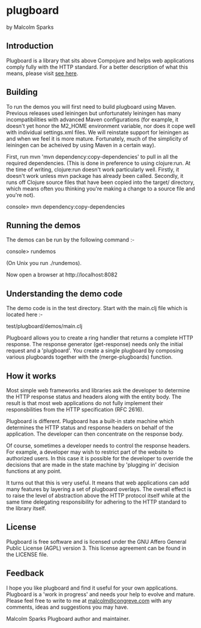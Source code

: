 # plugboard
by Malcolm Sparks

## Introduction

Plugboard is a library that sits above Compojure and helps web applications comply fully with the HTTP standard. For a better
description of what this means, please visit [see here](http://webmachine.basho.com/diagram.html).

## Building

To run the demos you will first need to build plugboard using
Maven. Previous releases used leiningen but unfortunately leiningen
has many incompatibilities with advanced Maven configurations (for
example, it doesn't yet honor the M2_HOME environment variable, nor
does it cope well with individual settings.xml files. We will
reinstate support for leiningen as and when we feel it is more
mature. Fortunately, much of the simplicity of leiningen can be
acheived by using Maven in a certain way).

First, run mvn 'mvn dependency:copy-dependencies' to pull in all the required dependencies. (This is done in preference to using clojure:run. At the time of writing, clojure:run doesn't work particularly well. Firstly, it doesn't work unless mvn package has already been called. Secondly, it runs off Clojure source files that have been copied into the target/ directory, which means often you thinking you're making a change to a source file and you're not).

console> mvn dependency:copy-dependencies

## Running the demos

The demos can be run by the following command :-

console> rundemos

(On Unix you run ./rundemos).

Now open a browser at http://localhost:8082

## Understanding the demo code

The demo code is in the test directory. Start with the main.clj file which is located here :-

test/plugboard/demos/main.clj

Plugboard allows you to create a ring handler that returns a complete HTTP response. The response generator (get-response) needs
only the initial request and a 'plugboard'. You create a single plugboard by composing various plugboards together with the
(merge-plugboards) function.

## How it works

Most simple web frameworks and libraries ask the developer to determine the HTTP response status and headers along with the entity
body. The result is that most web applications do not fully implement their responsbilities from the HTTP specification (RFC 2616).

Plugboard is different. Plugboard has a built-in state machine which determines the HTTP status and response headers on behalf of
the application. The developer can then concentrate on the response body.

Of course, sometimes a developer needs to control the response headers. For example, a developer may wish to restrict part of the
website to authorized users. In this case it is possible for the developer to override the decisions that are made in the state
machine by 'plugging in' decision functions at any point.

It turns out that this is very useful. It means that web applications can add many features by layering a set of plugboard
overlays. The overall effect is to raise the level of abstraction above the HTTP protocol itself while at the same time delegating
responsibility for adhering to the HTTP standard to the library itself.

## License

Plugboard is free software and is licensed under the GNU Affero General Public License (AGPL) version 3. This license agreement can
be found in the LICENSE file.

## Feedback

I hope you like plugboard and find it useful for your own applications. Plugboard is a 'work in progress' and needs your help to
evolve and mature. Please feel free to write to me at malcolm@congreve.com with any comments, ideas and suggestions you may have.

Malcolm Sparks
Plugboard author and maintainer.
